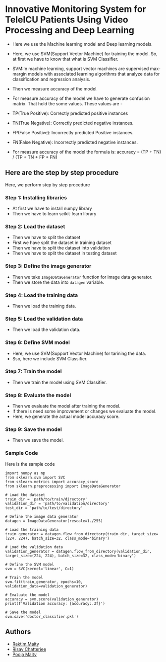 
# Innovative Monitoring System for TeleICU Patients Using Video Processing and Deep Learning
- Here we use the Machine learning model and Deep learning models.

- Here, we use SVM(Support Vector Machine) for training the model. So, at first we have to know that what is SVM Classifier.

- SVM:In machine learning, support vector machines are supervised max-margin models with associated learning algorithms that analyze data for classification and regression analysis.

- Then we measure accuracy of the model.
- For measure accuracy of the model we have to generate confusion matrix. That hold the some values. These values are -
- TP(True Positive): Correctly predicted positive instances
- TN(True Negative): Correctly predicted negative instances.
- FP(False Positive): Incorrectly predicted Positive instances.
- FN(False Negative): Incorrectly predicted negative instances.
- For measure accuracy of the model the formula is: accuracy = (TP + TN) / (TP + TN + FP + FN)

## Here are the step by step procedure
Here, we perform step by step procedure

### Step 1: Installing libraries
- At first we have to install numpy library 
- Then we have to learn scikit-learn library

### Step 2: Load the dataset
- Then we have to split the dataset
- First we have split the dataset in training dataset
- Then we have to split the dataset into validation 
- Then we have to split the dataset in testing dataset

### Step 3: Define the image generator
- Then we take `ImageDataGenerator` function for image data generator.
- Then we store the data into `datagen` variable.

### Step 4: Load the training data
- Then we load the training data.

### Step 5: Load the validation data
- Then we load the validation data.

### Step 6: Define SVM model
- Here, we use SVM(Support Vector Machine) for tarining the data.
- Sso, here we include SVM Classifier.

### Step 7: Train the model
- Then we train the model using SVM Classifier.

### Step 8: Evaluate the model
- Then we evaluate the model after training the model.
- If there is need some improvement or changes we evaluate the model.
- Here, we generate the actual model accuracy score.

### Step 9: Save the model
- Then we save the model.

### Sample Code
Here is the sample code
``` 
import numpy as np
from sklearn.svm import SVC
from sklearn.metrics import accuracy_score
from sklearn.preprocessing import ImageDataGenerator

# Load the dataset
train_dir = 'path/to/train/directory'
validation_dir = 'path/to/validation/directory'
test_dir = 'path/to/test/directory'

# Define the image data generator
datagen = ImageDataGenerator(rescale=1./255)

# Load the training data
train_generator = datagen.flow_from_directory(train_dir, target_size=(224, 224), batch_size=32, class_mode='binary')

# Load the validation data
validation_generator = datagen.flow_from_directory(validation_dir, target_size=(224, 224), batch_size=32, class_mode='binary')

# Define the SVM model
svm = SVC(kernel='linear', C=1)

# Train the model
svm.fit(train_generator, epochs=10, validation_data=validation_generator)

# Evaluate the model
accuracy = svm.score(validation_generator)
print(f'Validation accuracy: {accuracy:.3f}')

# Save the model
svm.save('doctor_classifier.pkl')
```



## Authors

- [Raktim Maity](https://github.com/Raktimmaity)
- [Risav Chatterjee](https://github.com/Risav2004Developer)
- [Pooja Maity](https://github.com/pooja1621)


